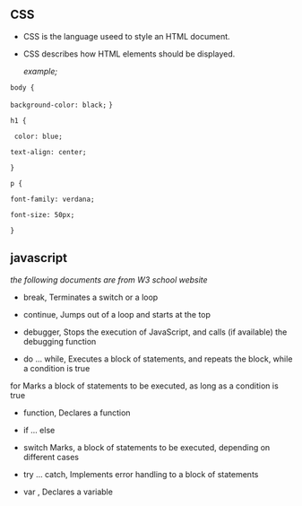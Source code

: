 ## CSS

* CSS is the language useed to style an HTML document.

* CSS describes how HTML elements should be displayed.
  
  *example;*

`body {`

  `background-color: black;`
`}`

`h1 {`

 ` color: blue;`

  `text-align: center;`

`}`

`p {`

  `font-family: verdana;`

  `font-size: 50px;`

`}`

 ## javascript 
 
*the following documents are from W3 school website*

 * break,	Terminates a switch or a loop

* continue,	Jumps out of a loop and starts at the top

* debugger,	Stops the execution of JavaScript, and calls (if available) the debugging function

* do ... while,	Executes a block of statements, and repeats the block, while a condition is true

for	Marks a block of statements to be executed, as long as a condition is true

* function, 
	Declares a function

* if ... else 

* switch	Marks,  a block of statements to be executed, depending on different cases

* try ... catch, 	Implements error handling to a block of statements

* var ,	Declares a variable



